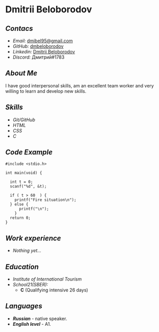 # **Dmitrii Beloborodov**

## *Contacs*
- _Email:_ dmibel95@gmail.com
- _GitHub:_ [dmbeloborodov](https://github.com/dmbeloborodov)
- _Linkedin:_ [Dmitrii Beloborodov](https://www.linkedin.com/in/dmitrii-beloborodov-478042249)
- _Discord:_ Дмитрий#1783

## *About Me*
 I have good interpersonal skills, am an excellent team worker and very willing to learn and develop new skills.

## *Skills*
- _Git/GitHub_
- _HTML_
- _CSS_
- _C_

## *Code Example*
```
#include <stdio.h>

int main(void) { 

  int t = 0; 
  scanf("%d", &t);

  if ( t > 60  ) {
    printf("Fire situation\n");
  } else {
      printf("\n");
    }
  return 0;
}
```

## *Work experience*
- _Nothing yet..._

## *Education*
- _Institute of International Tourism_
- _School21(SBER):_
  + **C** (Qualifying intensive 26 days)

## *Languages*
- _**Russian**_ - native speaker. 
- _**English level**_ - A1.  